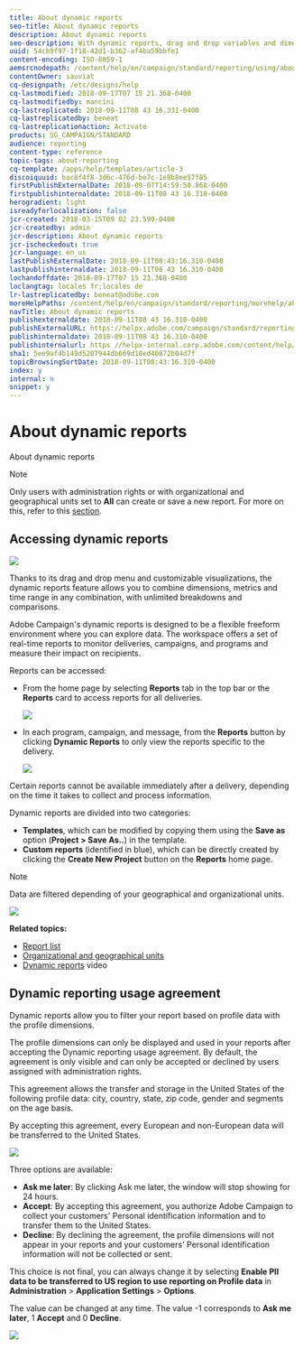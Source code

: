 ```yaml
---
title: About dynamic reports
seo-title: About dynamic reports
description: About dynamic reports
seo-description: With dynamic reports, drag and drop variables and dimensions into your freeform environment and analyze the success of your campaigns.
uuid: 54cb9f97-1f18-42d1-b362-af4ba59bbfe1
content-encoding: ISO-8859-1
aemsrcnodepath: /content/help/en/campaign/standard/reporting/using/about-dynamic-reports
contentOwner: sauviat
cq-designpath: /etc/designs/help
cq-lastmodified: 2018-09-17T07 15 21.368-0400
cq-lastmodifiedby: mancini
cq-lastreplicated: 2018-09-11T08 43 16.331-0400
cq-lastreplicatedby: beneat
cq-lastreplicationaction: Activate
products: SG_CAMPAIGN/STANDARD
audience: reporting
content-type: reference
topic-tags: about-reporting
cq-template: /apps/help/templates/article-3
discoiquuid: bac8f4f8-3d6c-476d-be7c-1e8b8ee57f85
firstPublishExternalDate: 2018-09-07T14:59:50.868-0400
firstpublishinternaldate: 2018-09-11T08 43 16.310-0400
herogradient: light
isreadyforlocalization: false
jcr-created: 2018-03-15T09 02 23.599-0400
jcr-createdby: admin
jcr-description: About dynamic reports
jcr-ischeckedout: true
jcr-language: en_us
lastPublishExternalDate: 2018-09-11T08:43:16.310-0400
lastpublishinternaldate: 2018-09-11T08 43 16.310-0400
lochandoffdate: 2018-09-17T07 15 21.368-0400
loclangtag: locales fr;locales de
lr-lastreplicatedby: beneat@adobe.com
moreHelpPaths: /content/help/en/campaign/standard/reporting/morehelp/about-reporting;/content/help/en/campaign/standard/reporting/morehelp/about-reporting
navTitle: About dynamic reports
publishexternaldate: 2018-09-11T08 43 16.310-0400
publishExternalURL: https://helpx.adobe.com/campaign/standard/reporting/using/about-dynamic-reports.html
publishinternaldate: 2018-09-11T08 43 16.310-0400
publishinternalurl: https //helpx-internal.corp.adobe.com/content/help/en/campaign/standard/reporting/using/about-dynamic-reports.html
sha1: 5ee9af4b149d5207944db669d18ed40872b04d7f
topicBrowsingSortDate: 2018-09-11T08:43:16.310-0400
index: y
internal: n
snippet: y
---
```


# About dynamic reports

About dynamic reports

>[!NOTE]
>
>Only users with administration rights or with organizational and geographical units set to **All** can create or save a new report. For more on this, refer to this [section](../../administration/using/about-access-management.md#main-pars_text_27).

## Accessing dynamic reports

![](assets/dynamic_report_intro.png)

Thanks to its drag and drop menu and customizable visualizations, the dynamic reports feature allows you to combine dimensions, metrics and time range in any combination, with unlimited breakdowns and comparisons.

Adobe Campaign's dynamic reports is designed to be a flexible freeform environment where you can explore data. The workspace offers a set of real-time reports to monitor deliveries, campaigns, and programs and measure their impact on recipients.

Reports can be accessed:

* From the home page by selecting **Reports** tab in the top bar or the **Reports** card to access reports for all deliveries.

  ![](assets/campaign_reports_access.png)

* In each program, campaign, and message, from the **Reports** button by clicking **Dynamic Reports** to only view the reports specific to the delivery.

  ![](assets/campaign_reports_description.png)

Certain reports cannot be available immediately after a delivery, depending on the time it takes to collect and process information.

Dynamic reports are divided into two categories:

* **Templates**, which can be modified by copying them using the **Save as** option (**Project > Save As..**) in the template.
* **Custom reports** (identified in blue), which can be directly created by clicking the **Create New Project** button on the **Reports** home page.

>[!NOTE]
>
>Data are filtered depending of your geographical and organizational units.

![](assets/dynamic_report_overview.png)

**Related topics:**

* [Report list](../../reporting/using/defining-the-report-period.md)
* [Organizational and geographical units](../../administration/using/organizational-and-geographical-units.md)
* [Dynamic reports](http://docs.campaign.adobe.com/doc/standard/en/GST_Tutorials_How-to_videos.html) video

## Dynamic reporting usage agreement

Dynamic reports allow you to filter your report based on profile data with the profile dimensions.

The profile dimensions can only be displayed and used in your reports after accepting the Dynamic reporting usage agreement. By default, the agreement is only visible and can only be accepted or declined by users assigned with administration rights.

This agreement allows the transfer and storage in the United States of the following profile data: city, country, state, zip code, gender and segments on the age basis.

By accepting this agreement, every European and non-European data will be transferred to the United States.

![](assets/PII_window.png)

Three options are available:

* **Ask me later**: By clicking Ask me later, the window will stop showing for 24 hours.
* **Accept**: By accepting this agreement, you authorize Adobe Campaign to collect your customers' Personal identification information and to transfer them to the United States.
* **Decline**: By declining the agreement, the profile dimensions will not appear in your reports and your customers' Personal identification information will not be collected or sent.

This choice is not final, you can always change it by selecting **Enable PII data to be transferred to US region to use reporting on Profile data** in **Administration** > **Application Settings** > **Options**.

The value can be changed at any time. The value -1 corresponds to **Ask me later**, 1 **Accept** and 0 **Decline**.

![](assets/PII_window_2.png)

